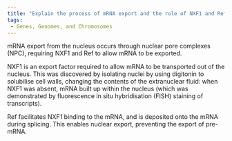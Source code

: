 ```yaml
---
title: "Explain the process of mRNA export and the role of NXF1 and Ref in mediating this process."
tags:
 - Genes, Genomes, and Chromosomes
---
```

mRNA export from the nucleus occurs through nuclear pore complexes (NPC), requiring NXF1 and Ref to allow mRNA to be exported. 

NXF1 is an export factor required to allow mRNA to be transported out of the nucleus. This was discovered by isolating nuclei by using digitonin to solubilise cell walls, changing the contents of the extranuclear fluid: when NXF1 was absent, mRNA built up within the nucleus (which was demonstrated by fluorescence in situ hybridisation (FISH) staining of transcripts).

Ref facilitates NXF1 binding to the mRNA, and is deposited onto the mRNA during splicing. This enables nuclear export, preventing the export of pre-mRNA. 
